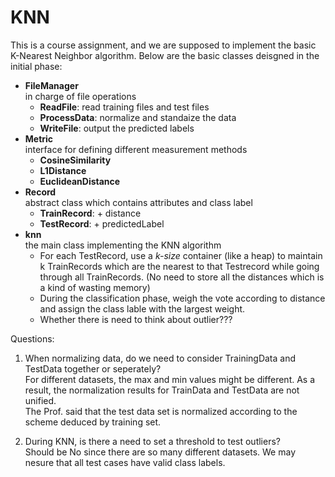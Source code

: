 KNN
===
This is a course assignment, and we are supposed to implement the basic K-Nearest Neighbor algorithm. Below are the basic classes deisgned in the initial phase:	

- **FileManager**  
	in charge of file operations
	- **ReadFile**: read training files and test files
	- **ProcessData**: normalize and standaize the data
	- **WriteFile**: output the predicted labels
- **Metric**  
interface for defining different measurement methods
	- **CosineSimilarity**
	- **L1Distance**
	- **EuclideanDistance**
- **Record**  
abstract class which contains attributes and class label
	- **TrainRecord**: + distance
	- **TestRecord**: + predictedLabel
- **knn**  
the main class implementing the KNN algorithm
	- For each TestRecord, use a *k-size* container (like a heap) to maintain k TrainRecords which are the nearest to that Testrecord while going through all TrainRecords. (No need to store all the distances which is a kind of wasting memory)
	- During the classification phase, weigh the vote according to distance and assign the class lable with the largest weight.
	- Whether there is need to think about outlier???

Questions:

1. When normalizing data, do we need to consider TrainingData and TestData together or seperately?   
	For different datasets, the max and min values might be different. As a result, the normalization results for TrainData and TestData are not unified.  
	The Prof. said that the test data set is normalized according to the scheme deduced by training set.  
	
2. During KNN, is there a need to set a threshold to test outliers?  
	Should be No since there are so many different datasets. We may nesure that all test cases have valid class labels.                      